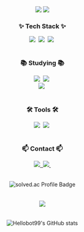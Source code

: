 
<div align="center">

  

  <img src="https://capsule-render.vercel.app/api?type=transparent&text=Welcome%20to&fontSize=70&fontColor=00ffea&fontAlign=50&fontAlignY=40" />
  <img src="https://capsule-render.vercel.app/api?type=transparent&text=Hellobot99's%20Github&fontSize=60&fontColor=00ffea&fontAlign=50&fontAlignY=40" />


</div>

<h3 align="center">✨ Tech Stack ✨</h3>
<div align="center">
  <img src="https://img.shields.io/badge/C-20232a.svg?style=for-the-badge&logo=C&logoColor=A8B9CC" />&nbsp
  <img src="https://img.shields.io/badge/C++-00599C.svg?style=for-the-badge&logo=C%2B%2B&logoColor=white" />&nbsp;
  <img src="https://img.shields.io/badge/Java-007396.svg?style=for-the-badge&logo=OpenJDK&logoColor=white" />&nbsp;
</div>

<br>

<h3 align="center">📚 Studying 📚</h3>
<div align="center">
  <img src="https://img.shields.io/badge/Unity-20232a.svg?style=for-the-badge&logo=Unity&logoColor=white" />&nbsp;  
  <img src="https://img.shields.io/badge/Data%20Structure-20232a.svg?style=for-the-badge&logo=read-the-docs&logoColor=white" />&nbsp;
</div>
<div align="center">
  <img src="https://img.shields.io/badge/Computer%20Architecture-20232a.svg?style=for-the-badge&logo=read-the-docs&logoColor=white" />&nbsp;

</div>

<br>

<h3 align="center">🛠 Tools 🛠</h3>
<div align="center">
  <img src="https://img.shields.io/badge/git-F05033.svg?style=for-the-badge&logo=git&logoColor=white" />&nbsp
  <img src="https://img.shields.io/badge/github-181717.svg?style=for-the-badge&logo=github&logoColor=white" />&nbsp  
</div>

<br>

<h3 align="center">📫 Contact 📫</h3>
<div align="center">
  <a href="mailto:ktj4060@gmail.com">
    <img src="https://img.shields.io/badge/ktj4060@gmail.com-D14836?style=for-the-badge&logo=gmail&logoColor=white"/>&nbsp
  </a>
  <a href="mailto:ktj4060@gnaver.com">
    <img src="https://img.shields.io/badge/ktj4060@naver.com-03C75A?style=for-the-badge&logo=naver&logoColor=white"/>&nbsp
  </a>

<br>
<br>
<br>

    
  </a>
<img src="http://mazassumnida.wtf/api/v2/generate_badge?boj=ktj4060" alt="solved.ac Profile Badge" />

 <br>  
<br>
 <br>   
  <img src="https://github-readme-stats.vercel.app/api/top-langs/?username=Hellobot99&layout=compact&theme=radical" />
  <br>
   <br>
    <br>
  <img src="https://github-readme-stats.vercel.app/api?username=Hellobot99&show_icons=true&theme=radical" alt="Hellobot99's GitHub stats" />
 
  
</div>




<!--
**Hellobot99/Hellobot99** is a ✨ _special_ ✨ repository because its `README.md` (this file) appears on your GitHub profile.

Here are some ideas to get you started:

- 🔭 I’m currently working on ...
- 🌱 I’m currently learning ...
- 👯 I’m looking to collaborate on ...
- 🤔 I’m looking for help with ...
- 💬 Ask me about ...
- 📫 How to reach me: ...
- 😄 Pronouns: ...
- ⚡ Fun fact: ...
-->
